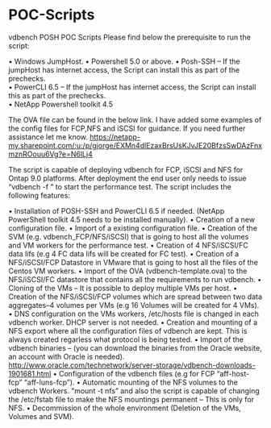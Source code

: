# POC-Scripts
vdbench POSH POC Scripts
Please find below the prerequisite to run the script: 

•	Windows JumpHost.
•	Powershell 5.0 or above.
•	Posh-SSH – If the jumpHost has internet access, the Script can install this as part of the prechecks.   
•	PowerCLI 6.5 – If the jumpHost has internet access, the Script can install this as part of the prechecks.   
•	NetApp Powershell toolkit 4.5 

The OVA file can be found in the below link. I have added some examples of the config files for FCP,NFS and iSCSI for guidance. If you need further assistance let me know.
https://netapp-my.sharepoint.com/:u:/p/gjorge/EXMn4dlEzaxBrsUsKJvJE20BfzsSwDAzFnxmznROouu6Vg?e=N6lLj4

The script is capable of deploying vdbench for FCP, iSCSI and NFS for Ontap 9.0 platforms. After deployment the end user only needs to issue “vdbench -f <workload definitions>” to start the performance test. 
The script includes the following features:

• Installation of POSH-SSH and PowerCLI 6.5 if needed. (NetApp PowerShell toolkit 4.5 needs to be installed manually).
• Creation of a new configuration file.
• Import of a existing configuration file.
•	Creation of the SVM (e.g. vdbench_FCP/NFS/iSCSI) that is going to host all the volumes and VM workers for the performance test.
•	Creation of 4 NFS/iSCSI/FC data lifs (e.g 4 FC data lifs will be created for FC test).
•	Creation of a NFS/iSCSI/FCP Datastore in VMware that is going to host all the files of the Centos VM workers. 
•	Import of the OVA (vdbench-template.ova) to the NFS/iSCSI/FC datastore that contains all the requirements to run vdbench.
•	Cloning of the VMs – It is possible to deploy multiple VMs per host. 
•	Creation of the NFS/iSCSI/FCP volumes which are spread between two data aggregates–4 volumes per VMs (e.g 16 Volumes will be created for 4 VMs). 
•	DNS configuration on the VMs workers, /etc/hosts file is changed in each vdbench worker. DHCP server is not needed.
•	Creation and mounting of a NFS export where all the configuration files of vdbench are kept. This is always created regarless what protocol is being tested.
•	Import of the vdbench binaries – (you can download the binaries from the Oracle website, an account with Oracle is needed).
http://www.oracle.com/technetwork/server-storage/vdbench-downloads-1901681.html
•	Configuration of the vdbench files (e.g for FCP  “aff-host-fcp” “aff-luns-fcp”).
•	Automatic mounting of the NFS volumes to the vdbench Workers. “mount -t nfs” and also the script is capable of changing the /etc/fstab file to make the NFS mountings permanent – This is only for NFS.
•	Decommission of the whole environment (Deletion of the VMs, Volumes and SVM).
